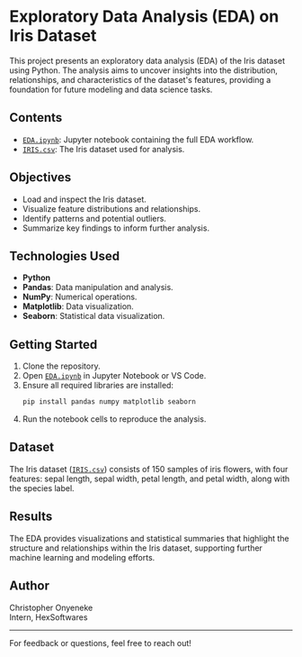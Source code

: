 # Exploratory Data Analysis (EDA) on Iris Dataset

This project presents an exploratory data analysis (EDA) of the Iris dataset using Python. The analysis aims to uncover insights into the distribution, relationships, and characteristics of the dataset's features, providing a foundation for future modeling and data science tasks.

## Contents

- [`EDA.ipynb`](EDA.ipynb): Jupyter notebook containing the full EDA workflow.
- [`IRIS.csv`](IRIS.csv): The Iris dataset used for analysis.

## Objectives

- Load and inspect the Iris dataset.
- Visualize feature distributions and relationships.
- Identify patterns and potential outliers.
- Summarize key findings to inform further analysis.

## Technologies Used

- **Python**
- **Pandas**: Data manipulation and analysis.
- **NumPy**: Numerical operations.
- **Matplotlib**: Data visualization.
- **Seaborn**: Statistical data visualization.

## Getting Started

1. Clone the repository.
2. Open [`EDA.ipynb`](EDA.ipynb) in Jupyter Notebook or VS Code.
3. Ensure all required libraries are installed:
    ```sh
    pip install pandas numpy matplotlib seaborn
    ```
4. Run the notebook cells to reproduce the analysis.

## Dataset

The Iris dataset ([`IRIS.csv`](IRIS.csv)) consists of 150 samples of iris flowers, with four features: sepal length, sepal width, petal length, and petal width, along with the species label.

## Results

The EDA provides visualizations and statistical summaries that highlight the structure and relationships within the Iris dataset, supporting further machine learning and modeling efforts.

## Author

Christopher Onyeneke  
Intern, HexSoftwares

---

For feedback or questions, feel free to reach out!